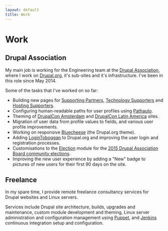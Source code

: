 ```yaml
---
layout: default
title: Work
---
```

# Work

## Drupal Association

My main job is working for the Engineering team at the [Drupal Association](https://assoc.drupal.org), where I work on [Drupal.org](https://www.drupal.org), it's sub-sites and it's infrastructure. I've been in this role since May 2014.

Some of the tasks that I've worked on so far:

* Building new pages for [Supporting Partners](https://www.drupal.org/supporters/partners), [Technology Supporters](https://www.drupal.org/supporters/technology) and [Hosting Supporters](https://www.drupal.org/supporters/hosting).
* Configuring human-readable paths for user profiles using [Pathauto](https://www.drupal.org/project/pathauto).
* Theming of [DrupalCon Amsterdam](https://amsterdam2014.drupal.org) and [DrupalCon Latin America](https://latinamerica2015.drupal.org) sites.
* Migration of user data from profile values to fields, and various user profile improvements.
* Working on responsive [Bluecheese](https://www.drupal.org/project/bluecheese) (the Drupal.org theme).
* Adding [LoginToboggan](https://www.drupal.org/project/logintoboggan) to Drupal.org and improving the user login and registration processes.
* Customisations to the [Election](https://www.drupal.org/project/election) module for the [2015 Drupal Association Board community elections](http://assoc.drupal.org/2015-nominations).
* Improving the new user experience by adding a "New" badge to pictures of new users for their first 90 days on the site.

## Freelance

In my spare time, I provide remote freelance consultancy services for Drupal websites and Linux servers.

Services include Drupal site architecture, builds, upgrades and maintenance, custom module development and theming, Linux server administration and configuration management using [Puppet](http://puppetlabs.com), and [Jenkins](http://jenkins-ci.org) continuous integration setup and configuration.